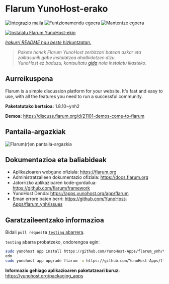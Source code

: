 <!--
Ohart ongi: README hau automatikoki sortu da <https://github.com/YunoHost/apps/tree/master/tools/readme_generator>ri esker
EZ editatu eskuz.
-->

# Flarum YunoHost-erako

[![Integrazio maila](https://apps.yunohost.org/badge/integration/flarum)](https://ci-apps.yunohost.org/ci/apps/flarum/)
![Funtzionamendu egoera](https://apps.yunohost.org/badge/state/flarum)
![Mantentze egoera](https://apps.yunohost.org/badge/maintained/flarum)

[![Instalatu Flarum YunoHost-ekin](https://install-app.yunohost.org/install-with-yunohost.svg)](https://install-app.yunohost.org/?app=flarum)

*[Irakurri README hau beste hizkuntzatan.](./ALL_README.md)*

> *Pakete honek Flarum YunoHost zerbitzari batean azkar eta zailtasunik gabe instalatzea ahalbidetzen dizu.*  
> *YunoHost ez baduzu, kontsultatu [gida](https://yunohost.org/install) nola instalatu ikasteko.*

## Aurreikuspena

Flarum is a simple discussion platform for your website. It's fast and easy to use, with all the features you need to run a successful community.

**Paketatutako bertsioa:** 1.8.10~ynh2

**Demoa:** <https://discuss.flarum.org/d/21101-demos-come-to-flarum>

## Pantaila-argazkiak

![Flarum(r)en pantaila-argazkia](./doc/screenshots/beta16.jpg)

## Dokumentazioa eta baliabideak

- Aplikazioaren webgune ofiziala: <https://flarum.org>
- Administratzaileen dokumentazio ofiziala: <https://docs.flarum.org>
- Jatorrizko aplikazioaren kode-gordailua: <https://github.com/flarum/framework>
- YunoHost Denda: <https://apps.yunohost.org/app/flarum>
- Eman errore baten berri: <https://github.com/YunoHost-Apps/flarum_ynh/issues>

## Garatzaileentzako informazioa

Bidali `pull request`a [`testing` abarrera](https://github.com/YunoHost-Apps/flarum_ynh/tree/testing).

`testing` abarra probatzeko, ondorengoa egin:

```bash
sudo yunohost app install https://github.com/YunoHost-Apps/flarum_ynh/tree/testing --debug
edo
sudo yunohost app upgrade flarum -u https://github.com/YunoHost-Apps/flarum_ynh/tree/testing --debug
```

**Informazio gehiago aplikazioaren paketatzeari buruz:** <https://yunohost.org/packaging_apps>
